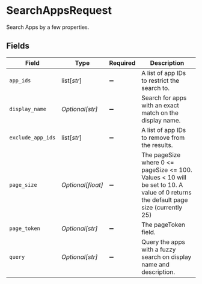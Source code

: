 # SearchAppsRequest

Search Apps by a few properties.


## Fields

| Field                                                                                                                             | Type                                                                                                                              | Required                                                                                                                          | Description                                                                                                                       |
| --------------------------------------------------------------------------------------------------------------------------------- | --------------------------------------------------------------------------------------------------------------------------------- | --------------------------------------------------------------------------------------------------------------------------------- | --------------------------------------------------------------------------------------------------------------------------------- |
| `app_ids`                                                                                                                         | list[*str*]                                                                                                                       | :heavy_minus_sign:                                                                                                                | A list of app IDs to restrict the search to.                                                                                      |
| `display_name`                                                                                                                    | *Optional[str]*                                                                                                                   | :heavy_minus_sign:                                                                                                                | Search for apps with an exact match on the display name.                                                                          |
| `exclude_app_ids`                                                                                                                 | list[*str*]                                                                                                                       | :heavy_minus_sign:                                                                                                                | A list of app IDs to remove from the results.                                                                                     |
| `page_size`                                                                                                                       | *Optional[float]*                                                                                                                 | :heavy_minus_sign:                                                                                                                | The pageSize where 0 <= pageSize <= 100. Values < 10 will be set to 10. A value of 0 returns the default page size (currently 25) |
| `page_token`                                                                                                                      | *Optional[str]*                                                                                                                   | :heavy_minus_sign:                                                                                                                | The pageToken field.                                                                                                              |
| `query`                                                                                                                           | *Optional[str]*                                                                                                                   | :heavy_minus_sign:                                                                                                                | Query the apps with a fuzzy search on display name and description.                                                               |